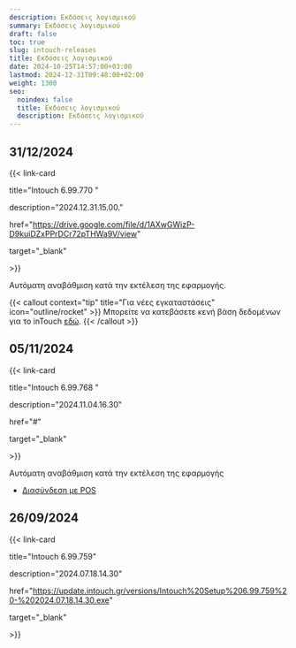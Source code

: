 ```yaml
---
description: Εκδόσεις λογισμικού
summary: Εκδόσεις λογισμικού
draft: false
toc: true
slug: intouch-releases
title: Εκδόσεις λογισμικού
date: 2024-10-25T14:57:00+03:00
lastmod: 2024-12-31T09:48:00+02:00
weight: 1300
seo:
  noindex: false
  title: Εκδόσεις λογισμικού
  description: Εκδόσεις λογισμικού
---
```


## 31/12/2024

{{< link-card

title="Intouch 6.99.770 "

description="2024.12.31.15.00."

href="https://drive.google.com/file/d/1AXwGWizP-D9kuiDZxPPrDCr72pTHWa9V/view"

target="\_blank"

\>}}

Αυτόματη αναβάθμιση κατά την εκτέλεση της εφαρμογής.


{{< callout context="tip" title="Για νέες εγκαταστάσεις" icon="outline/rocket" >}}
Μπορείτε να κατεβάσετε κενή βάση δεδομένων για το inTouch [εδώ](https://drive.google.com/file/d/118rosCFKAwupg7Gjl1RG9J3d3NIyI3Ws/view).
{{< /callout >}}





## 05/11/2024

{{< link-card

title="Intouch 6.99.768 "

description="2024.11.04.16.30"

href="#"

target="\_blank"

\>}}

Αυτόματη αναβάθμιση κατά την εκτέλεση της εφαρμογής

- [Διασύνδεση με POS](https://wiki.wizcom.gr/intouch/docs/settings/intouch-eft/pos-setup-guide/)

## 26/09/2024

{{< link-card

title="Intouch 6.99.759"

description="2024.07.18.14.30"

href="https://update.intouch.gr/versions/Intouch%20Setup%206.99.759%20-%202024.07.18.14.30.exe"

target="\_blank"

\>}}
